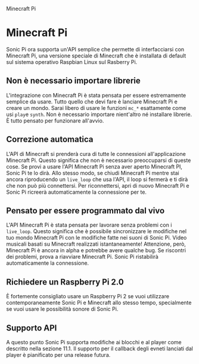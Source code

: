 Minecraft Pi

# Minecraft Pi

Sonic Pi ora supporta un'API semplice che permette di interfacciarsi con Minecraft Pi, una versione speciale di Minecraft che è installata di default sul sistema operativo Raspbian Linux sul Rasberry Pi.

## Non è necessario importare librerie

L'integrazione con Minecraft Pi è stata pensata per essere estremamente semplice da usare. Tutto quello che devi fare è lanciare Minecraft Pi e creare un mondo. Sarai libero di usare le funzioni `mc_*` esattamente come usi `play`e `synth`. Non è necessario importare nient'altro né installare librerie. È tutto pensato per funzionare all'avvio.

## Correzione automatica

L'API di Minecraft si prenderà cura di tutte le connessioni all'applicazione Minecraft Pi. Questo significa che non è necessario preoccuparsi di queste cose. Se provi a usare l'API Minecraft Pi senza aver aperto Minecraft PI, Sonic Pi te lo dirà. Allo stesso modo, se chiudi Minecraft Pi mentre stai ancora riproducendo un `live_loop` che usa l'API, il loop si fermerà e ti dirà che non può più connettersi. Per riconnettersi, apri di nuovo Minecraft Pi e Sonic Pi ricreerà automaticamente la connessione per te.

## Pensato per essere programmato dal vivo

L'API Minecraft Pi è stata pensata per lavorare senza problemi con i `live_loop`. Questo significa che è possibile sincronizzare le modifiche nel tuo mondo Minecraft Pi con le modifiche fatte nei suoni di Sonic Pi. Video musicali basati su Minecraft realizzati istantaneamente! Attenzione, però, Minecraft Pi è ancora in alpha e potrebbe avere qualche bug. Se riscontri dei problemi, prova a riavviare Minecraft Pi. Sonic Pi ristabilirà automaticamente la connessione.

## Richiedere un Raspberry Pi 2.0

È fortemente consigliato usare un Raspberry Pi 2 se vuoi utilizzare contemporaneamente Sonic Pi e Minecraft allo stesso tempo, specialmente se vuoi usare le possibilità sonore di Sonic Pi.

## Supporto API

A questo punto Sonic Pi supporta modifiche ai blocchi e al player come descritto nella sezione 11.1. Il supporto per il callback degli evneti lanciati dal player è pianificato per una release futura.
